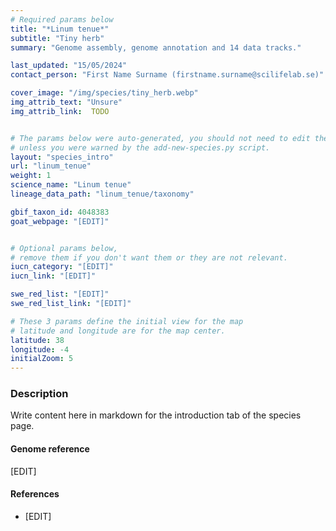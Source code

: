 ```yaml
---
# Required params below
title: "*Linum tenue*"
subtitle: "Tiny herb"
summary: "Genome assembly, genome annotation and 14 data tracks."

last_updated: "15/05/2024"
contact_person: "First Name Surname (firstname.surname@scilifelab.se)"

cover_image: "/img/species/tiny_herb.webp"
img_attrib_text: "Unsure"
img_attrib_link:  TODO


# The params below were auto-generated, you should not need to edit them...
# unless you were warned by the add-new-species.py script.
layout: "species_intro"
url: "linum_tenue"
weight: 1
science_name: "Linum tenue"
lineage_data_path: "linum_tenue/taxonomy"

gbif_taxon_id: 4048383
goat_webpage: "[EDIT]"


# Optional params below,
# remove them if you don't want them or they are not relevant.
iucn_category: "[EDIT]"
iucn_link: "[EDIT]"

swe_red_list: "[EDIT]"
swe_red_list_link: "[EDIT]"

# These 3 params define the initial view for the map
# latitude and longitude are for the map center.
latitude: 38
longitude: -4
initialZoom: 5
---
```


### Description

Write content here in markdown for the introduction tab of the species page.

#### Genome reference

[EDIT]

#### References

- [EDIT]
